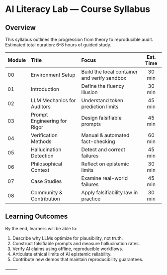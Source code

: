 # AI Literacy Lab — Course Syllabus

## Overview
This syllabus outlines the progression from theory to reproducible audit.
Estimated total duration: 6–8 hours of guided study.

| Module | Title | Focus | Est. Time |
|:--|:--|:--|:--:|
| 00 | Environment Setup | Build the local container and verify sandbox | 30 min |
| 01 | Introduction | Define the fluency illusion | 30 min |
| 02 | LLM Mechanics for Auditors | Understand token prediction limits | 45 min |
| 03 | Prompt Engineering for Rigor | Design falsifiable prompts | 45 min |
| 04 | Verification Methods | Manual & automated fact-checking | 60 min |
| 05 | Hallucination Detection | Detect and correct failures | 45 min |
| 06 | Philosophical Context | Reflect on epistemic limits | 30 min |
| 07 | Case Studies | Examine real-world failures | 45 min |
| 08 | Community & Contribution | Apply falsifiability law in practice | 30 min |

## Learning Outcomes
By the end, learners will be able to:
1. Describe why LLMs optimize for plausibility, not truth.
2. Construct falsifiable prompts and measure hallucination rates.
3. Verify AI claims using offline, reproducible workflows.
4. Articulate ethical limits of AI epistemic reliability.
5. Contribute new demos that maintain reproducibility guarantees.

⸻
